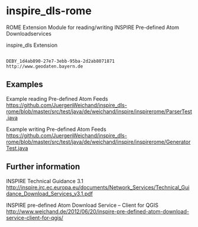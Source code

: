 inspire_dls-rome
================

ROME Extension Module for reading/writing INSPIRE Pre-defined Atom Downloadservices  
  
inspire_dls Extension  

<code>
<inspire_dls:spatial_dataset_identifier_code>DEBY_1d4ab890-27e7-3ebb-95ba-2d2ab8071871</inspire_dls:spatial_dataset_identifier_code>
<inspire_dls:spatial_dataset_identifier_namespace>http://www.geodaten.bayern.de</inspire_dls:spatial_dataset_identifier_namespace>
</code>


Examples  
--------  
  
Example reading Pre-defined Atom Feeds  
https://github.com/JuergenWeichand/inspire_dls-rome/blob/master/src/test/java/de/weichand/inspire/inspirerome/ParserTest.java  

Example writing Pre-defined Atom Feeds  
https://github.com/JuergenWeichand/inspire_dls-rome/blob/master/src/test/java/de/weichand/inspire/inspirerome/GeneratorTest.java  
  
  
  
Further information  
-------------------  
  
INSPIRE Technical Guidance 3.1  
http://inspire.jrc.ec.europa.eu/documents/Network_Services/Technical_Guidance_Download_Services_v3.1.pdf  
  
INSPIRE pre-defined Atom Download Service – Client for QGIS  
http://www.weichand.de/2012/06/20/inspire-pre-defined-atom-download-service-client-for-qgis/  


    
